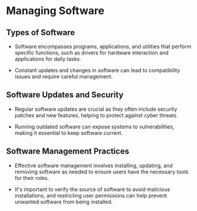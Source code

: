 # Managing Software

## Types of Software

- Software encompasses programs, applications, and utilities that perform specific functions, such as drivers for hardware interaction and applications for daily tasks.

- Constant updates and changes in software can lead to compatibility issues and require careful management.

## Software Updates and Security

- Regular software updates are crucial as they often include security patches and new features, helping to protect against cyber threats.

- Running outdated software can expose systems to vulnerabilities, making it essential to keep software current.

## Software Management Practices

- Effective software management involves installing, updating, and removing software as needed to ensure users have the necessary tools for their roles.

- It's important to verify the source of software to avoid malicious installations, and restricting user permissions can help prevent unwanted software from being installed.